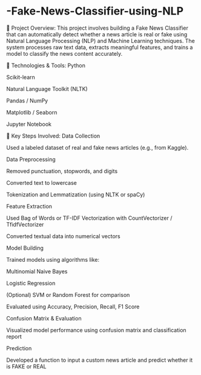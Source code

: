 # -Fake-News-Classifier-using-NLP


📌 Project Overview:
This project involves building a Fake News Classifier that can automatically detect whether a news article is real or fake using Natural Language Processing (NLP) and Machine Learning techniques. The system processes raw text data, extracts meaningful features, and trains a model to classify the news content accurately.

🧠 Technologies & Tools:
Python

Scikit-learn

Natural Language Toolkit (NLTK)

Pandas / NumPy

Matplotlib / Seaborn

Jupyter Notebook

🔧 Key Steps Involved:
Data Collection

Used a labeled dataset of real and fake news articles (e.g., from Kaggle).

Data Preprocessing

Removed punctuation, stopwords, and digits

Converted text to lowercase

Tokenization and Lemmatization (using NLTK or spaCy)

Feature Extraction

Used Bag of Words or TF-IDF Vectorization with CountVectorizer / TfidfVectorizer

Converted textual data into numerical vectors

Model Building

Trained models using algorithms like:

Multinomial Naive Bayes

Logistic Regression

(Optional) SVM or Random Forest for comparison

Evaluated using Accuracy, Precision, Recall, F1 Score

Confusion Matrix & Evaluation

Visualized model performance using confusion matrix and classification report

Prediction

Developed a function to input a custom news article and predict whether it is FAKE or REAL
